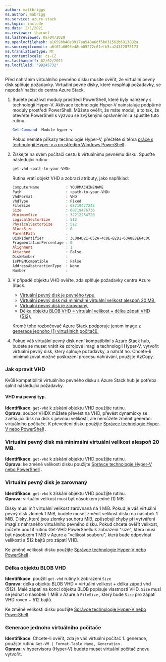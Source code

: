 ```yaml
---
author: mattbriggs
ms.author: mabrigg
ms.service: azure-stack
ms.topic: include
ms.date: 2/1/2021
ms.reviewer: thoroet
ms.lastreviewed: 08/04/2020
ms.openlocfilehash: a1659bb40e3917aa548a6df5b031562b6913802a
ms.sourcegitcommit: a6f62a6693e48eb05272c01efb5ca24372875173
ms.translationtype: MT
ms.contentlocale: cs-CZ
ms.lasthandoff: 02/02/2021
ms.locfileid: "99245732"
---
```

Před nahráním virtuálního pevného disku musíte ověřit, že virtuální pevný disk splňuje požadavky. Virtuální pevné disky, které nesplňují požadavky, se nepodaří načíst do centra Azure Stack.

1. Budete používat moduly prostředí PowerShell, které byly nalezeny s technologií Hyper-V. Aktivace technologie Hyper-V nainstaluje podpůrné moduly prostředí PowerShell. Můžete ověřit, že máte modul, a to tak, že otevřete PowerShell s výzvou se zvýšenými oprávněními a spustíte tuto rutinu:

    ```powershell  
    Get-Command -Module hyper-v
    ```

    Pokud nemáte příkazy technologie Hyper-V, přečtěte si téma [práce s technologií Hyper-v a prostředím Windows PowerShell](/virtualization/hyper-v-on-windows/quick-start/try-hyper-v-powershell). 

2. Získejte na svém počítači cestu k virtuálnímu pevnému disku. Spusťte následující rutinu:

    ```powershell  
    get-vhd <path-to-your-VHD>
    ```

    Rutina vrátí objekt VHD a zobrazí atributy, jako například:
    
    ```powershell  
    ComputerName            : YOURMACHINENAME
    Path                    : <path-to-your-VHD>
    VhdFormat               : VHD
    VhdType                 : Fixed
    FileSize                : 68719477248
    Size                    : 68719476736
    MinimumSize             : 32212254720
    LogicalSectorSize       : 512
    PhysicalSectorSize      : 512
    BlockSize               : 0
    ParentPath              :
    DiskIdentifier          : 3C084D21-652A-4C0E-B2D1-63A8E8E64C0C
    FragmentationPercentage : 0
    Alignment               : 1
    Attached                : False
    DiskNumber              :
    IsPMEMCompatible        : False
    AddressAbstractionType  : None
    Number                  :
    ```

3. V případě objektu VHD ověřte, zda splňuje požadavky centra Azure Stack.
    - [Virtuální pevný disk je pevného typu.](#vhd-is-of-fixed-type)
    - [Virtuální pevný disk má minimální virtuální velikost alespoň 20 MB.](#vhd-has-minimum-virtual-size-of-at-least-20-mb)
    - [Virtuální pevný disk je zarovnaný.](#vhd-is-aligned)
    - [Délka objektu BLOB VHD = virtuální velikost + délka zápatí VHD (512).](#vhd-blob-length) 
    
    Kromě toho rozbočovač Azure Stack podporuje jenom image z [generace jednoho (1) virtuálních počítačů.](#generation-one-vms)

4. Pokud váš virtuální pevný disk není kompatibilní s Azure Stack hub, budete se muset vrátit ke zdrojové imagi a technologii Hyper-V, vytvořit virtuální pevný disk, který splňuje požadavky, a nahrát ho. Chcete-li minimalizovat možné poškození procesu nahrávání, použijte AzCopy.

### <a name="how-to-fix-your-vhd"></a>Jak opravit VHD

Kvůli kompatibilitě virtuálního pevného disku s Azure Stack hub je potřeba splnit následující požadavky.

#### <a name="vhd-is-of-fixed-type"></a>VHD má pevný typ.
**Identifikace**: `get-vhd` k získání objektu VHD použijte rutinu.  
**Oprava**: soubor VHDX můžete převést na VHD, převést dynamicky se zvětšující disk na disk s pevnou velikostí, ale nemůžete změnit generaci virtuálního počítače.
K převedení disku použijte [Správce technologie Hyper-V nebo PowerShell](/azure/virtual-machines/windows/prepare-for-upload-vhd-image#use-hyper-v-manager-to-convert-the-disk) .

### <a name="vhd-has-minimum-virtual-size-of-at-least-20-mb"></a>Virtuální pevný disk má minimální virtuální velikost alespoň 20 MB.
**Identifikace**: `get-vhd` k získání objektu VHD použijte rutinu.  
**Oprava**: ke změně velikosti disku použijte [Správce technologie Hyper-V nebo PowerShell](/azure/virtual-machines/windows/prepare-for-upload-vhd-image#use-hyper-v-manager-to-resize-the-disk) . 

### <a name="vhd-is-aligned"></a>Virtuální pevný disk je zarovnaný
**Identifikace**: `get-vhd` k získání objektu VHD použijte rutinu.  
**Oprava**: virtuální velikost musí být násobkem jedné (1) MB. 

Disky musí mít virtuální velikost zarovnaná na 1 MiB. Pokud je váš virtuální pevný disk zlomek 1 MiB, budete muset změnit velikost disku na násobek 1 MiB. Disky, které jsou zlomky souboru MiB, způsobují chyby při vytváření imagí z nahraného virtuálního pevného disku. Pokud chcete ověřit velikost, můžete použít rutinu Get-VHD PowerShellu k zobrazení "size", která musí být násobkem 1 MiB v Azure a "velikost souboru", která bude odpovídat velikosti a 512 bajtů pro zápatí VHD.

Ke změně velikosti disku použijte [Správce technologie Hyper-V nebo PowerShell](/azure/virtual-machines/windows/prepare-for-upload-vhd-image#use-hyper-v-manager-to-resize-the-disk) . 


### <a name="vhd-blob-length"></a>Délka objektu BLOB VHD
**Identifikace**: použití `get-vhd` rutiny k zobrazení `Size`   
**Oprava**: délka objektu BLOB VHD = virtuální velikost + délka zápatí vhd (512). Malé zápatí na konci objektu BLOB popisuje vlastnosti VHD. `Size` musí se jednat o násobek 1 MiB v Azure a `FileSize` , který bude `Size` pro zápatí VHD roven + 512 bajtů.

Ke změně velikosti disku použijte [Správce technologie Hyper-V nebo PowerShell](/azure/virtual-machines/windows/prepare-for-upload-vhd-image#use-hyper-v-manager-to-resize-the-disk) . 

### <a name="generation-one-vms"></a>Generace jednoho virtuálního počítače
**Identifikace**: Chcete-li ověřit, zda je váš virtuální počítač 1. generace, použijte rutinu `Get-VM | Format-Table Name, Generation` .  
**Oprava**: v hypervisoru (Hyper-V) budete muset virtuální počítač znovu vytvořit.